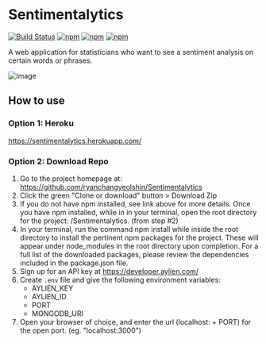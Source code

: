 # Sentimentalytics
[![Build Status](https://travis-ci.org/ryanchangyeolshin/Sentimentalytics.svg?branch=issue-11)](https://travis-ci.org/ryanchangyeolshin/Sentimentalytics)
[![npm](https://img.shields.io/badge/coverage-97%25-brightgreen.svg)]()
[![npm](https://img.shields.io/badge/devDependencies-up%20to%20date-brightgreen.svg)]()
[![npm](https://img.shields.io/badge/license-MIT-yellow.svg)]()

A web application for statisticians who want to see a sentiment analysis on certain words or phrases.

![image](https://user-images.githubusercontent.com/16450416/33514419-89ea5518-d708-11e7-9b87-554cba69fdad.png)

## How to use
### Option 1: Heroku
https://sentimentalytics.herokuapp.com/

### Option 2: Download Repo
1. Go to the project homepage at: https://github.com/ryanchangyeolshin/Sentimentalytics
2. Click the green "Clone or download" button > Download Zip
3. If you do not have npm installed, see link above for more details. Once you have npm installed, while in in your terminal, open the root directory for the project: /Sentimentalytics. (from step #2)
4. In your terminal, run the command npm install while inside the root directory to install the pertinent npm packages for the project. These will appear under node_modules in the root directory upon completion. For a full list of the downloaded packages, please review the dependencies included in the package.json file.
5. Sign up for an API key at https://developer.aylien.com/
6. Create ```.env``` file and give the following environment variables:
   - AYLIEN_KEY
   - AYLIEN_ID
   - PORT
   - MONGODB_URI
7. Open your browser of choice, and enter the url (localhost: + PORT) for the open port. (eg. "localhost:3000")
